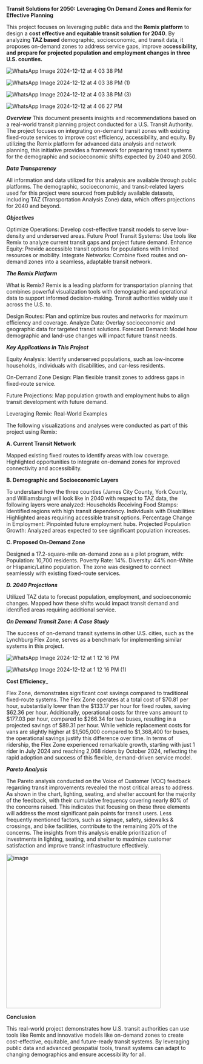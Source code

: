 **Transit Solutions for 2050: Leveraging On Demand Zones and Remix for Effective Planning**

This project focuses on leveraging public data and the **Remix platform** to design a **cost effective and equitable transit solution for 2040**. By analyzing **TAZ based** demographic, socioeconomic, and transit data, it proposes on-demand zones to address service gaps, improve a**ccessibility, and prepare for projected population and employment changes in three U.S. counties.**

![WhatsApp Image 2024-12-12 at 4 03 38 PM](https://github.com/user-attachments/assets/fca18e93-3313-48aa-b818-76ce1f0b2b37)

![WhatsApp Image 2024-12-12 at 4 03 38 PM (1)](https://github.com/user-attachments/assets/96b23e00-ca4d-4491-8692-4a474af800eb)

![WhatsApp Image 2024-12-12 at 4 03 38 PM (3)](https://github.com/user-attachments/assets/9d2caa82-7322-4a99-a1fc-8f6d8e9cf642)

![WhatsApp Image 2024-12-12 at 4 06 27 PM](https://github.com/user-attachments/assets/968779db-655c-4fb0-82c8-75eb5c469516)


_**Overview**_
This document presents insights and recommendations based on a real-world transit planning project conducted for a U.S. Transit Authority. The project focuses on integrating on-demand transit zones with existing fixed-route services to improve cost efficiency, accessibility, and equity. By utilizing the Remix platform for advanced data analysis and network planning, this initiative provides a framework for preparing transit systems for the demographic and socioeconomic shifts expected by 2040 and 2050.

_**Data Transparency**_

All information and data utilized for this analysis are available through public platforms. The demographic, socioeconomic, and transit-related layers used for this project were sourced from publicly available datasets, including TAZ (Transportation Analysis Zone) data, which offers projections for 2040 and beyond.

_**Objectives**_

Optimize Operations: Develop cost-effective transit models to serve low-density and underserved areas.
Future Proof Transit Systems: Use tools like Remix to analyze current transit gaps and project future demand.
Enhance Equity: Provide accessible transit options for populations with limited resources or mobility.
Integrate Networks: Combine fixed routes and on-demand zones into a seamless, adaptable transit network.

_**The Remix Platform**_

What is Remix?
Remix is a leading platform for transportation planning that combines powerful visualization tools with demographic and operational data to support informed decision-making. Transit authorities widely use it across the U.S. to.

Design Routes: Plan and optimize bus routes and networks for maximum efficiency and coverage.
Analyze Data: Overlay socioeconomic and geographic data for targeted transit solutions.
Forecast Demand: Model how demographic and land-use changes will impact future transit needs.

_**Key Applications in This Project**_

Equity Analysis: Identify underserved populations, such as low-income households, individuals with disabilities, and car-less residents.

On-Demand Zone Design: Plan flexible transit zones to address gaps in fixed-route service.

Future Projections: Map population growth and employment hubs to align transit development with future demand.

Leveraging Remix: Real-World Examples

The following visualizations and analyses were conducted as part of this project using Remix:

**A. Current Transit Network**

Mapped existing fixed routes to identify areas with low coverage.
Highlighted opportunities to integrate on-demand zones for improved connectivity and accessibility.

**B. Demographic and Socioeconomic Layers**

To understand how the three counties (James City County, York County, and Williamsburg) will look like in 2040 with respect to TAZ data, the following layers were analyzed:
Households Receiving Food Stamps: Identified regions with high transit dependency.
Individuals with Disabilities: Highlighted areas requiring accessible transit options.
Percentage Change in Employment: Pinpointed future employment hubs.
Projected Population Growth: Analyzed areas expected to see significant population increases.

**C. Proposed On-Demand Zone**

Designed a 17.2-square-mile on-demand zone as a pilot program, with:
Population: 10,700 residents.
Poverty Rate: 14%.
Diversity: 44% non-White or Hispanic/Latino population.
The zone was designed to connect seamlessly with existing fixed-route services.

_**D. 2040 Projections**_

Utilized TAZ data to forecast population, employment, and socioeconomic changes.
Mapped how these shifts would impact transit demand and identified areas requiring additional service.

_**On Demand Transit Zone: A Case Study**_

The success of on-demand transit systems in other U.S. cities, such as the Lynchburg Flex Zone, serves as a benchmark for implementing similar systems in this project.


![WhatsApp Image 2024-12-12 at 1 12 16 PM](https://github.com/user-attachments/assets/a98ad6f9-d514-412b-9884-3c43b6342c9b)

![WhatsApp Image 2024-12-12 at 1 12 16 PM (1)](https://github.com/user-attachments/assets/9628caef-4214-41d3-ada8-7d05d15bde44)

**Cost Efficiency**_

Flex Zone, demonstrates significant cost savings compared to traditional fixed-route systems. The Flex Zone operates at a total cost of $70.81 per hour, substantially lower than the $133.17 per hour for fixed routes, saving $62.36 per hour. Additionally, operational costs for three vans amount to $177.03 per hour, compared to $266.34 for two buses, resulting in a projected savings of $89.31 per hour. While vehicle replacement costs for vans are slightly higher at $1,505,000 compared to $1,368,400 for buses, the operational savings justify this difference over time. In terms of ridership, the Flex Zone experienced remarkable growth, starting with just 1 rider in July 2024 and reaching 2,068 riders by October 2024, reflecting the rapid adoption and success of this flexible, demand-driven service model.

_**Pareto Analysis**_

The Pareto analysis conducted on the Voice of Customer (VOC) feedback regarding transit improvements revealed the most critical areas to address. As shown in the chart, lighting, seating, and shelter account for the majority of the feedback, with their cumulative frequency covering nearly 80% of the concerns raised. This indicates that focusing on these three elements will address the most significant pain points for transit users. Less frequently mentioned factors, such as signage, safety, sidewalks & crossings, and bike facilities, contribute to the remaining 20% of the concerns. The insights from this analysis enable prioritization of investments in lighting, seating, and shelter to maximize customer satisfaction and improve transit infrastructure effectively.

<img width="407" alt="image" src="https://github.com/user-attachments/assets/c5048c8f-eac8-4f65-b7bd-f3fffe117492" />


**Conclusion**

This real-world project demonstrates how U.S. transit authorities can use tools like Remix and innovative models like on-demand zones to create cost-effective, equitable, and future-ready transit systems. By leveraging public data and advanced geospatial tools, transit systems can adapt to changing demographics and ensure accessibility for all.
